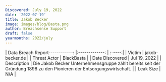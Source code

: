 ```yaml
---
Discovered: July 19, 2022
date: '2022-07-19'
title: Jakob Becker
image: images/blog/Basta.png
author: Breachsense Support
draft: false
yearmonths: 2022/july
---
```


| Data Breach Report------------:     |:-------------:    | :-----:|
| Victim      | jakob-becker.de      | 
| Threat Actor      |  BlackBasta     | 
| Date Discovered      | Jul 19, 2022      | 
| Description      | Die Jakob Becker Unternehmensgruppe zählt bereits seit der Gründung 1898 zu den Pionieren der Entsorgungswirtschaft.       | 
| Leak Size      | N/A      | 

